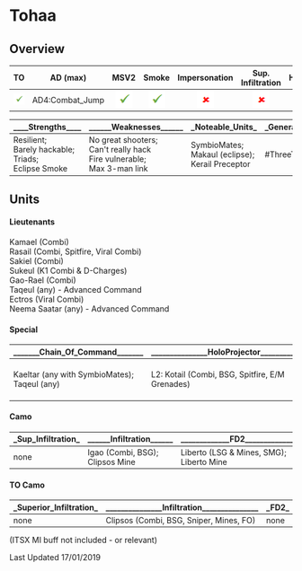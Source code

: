 # Tohaa

## Overview

| TO | AD (max) | MSV2 | Smoke | Impersonation | Sup. Infiltration | HoloProjector | TAGs | Strategos (max) |
|:--:|:--------:|:----:|:-----:|:-------------:|:-----------------:|:-------------:|:----:|:---------------:|
| ![tick](/images/tick.png "Yes") | AD4:Combat_Jump | ![tick](/images/tick.png "Yes") | ![tick](/images/tick.png "Yes") | ![cross](/images/cross.png "No") | ![cross](/images/cross.png "No") | ![tick](/images/tick.png "Yes") | ![tick](/images/tick.png "Yes") | none |

| \_\_\_\_Strengths\_\_\_\_	| \_\_\_\_\_\_Weaknesses\_\_\_\_\_\_ | \_Noteable_Units\_ | \_General_Notes\_ |
|--|--|--|--|
| Resilient;<br>Barely hackable;<br>Triads;<br>Eclipse Smoke | No great shooters;<br>Can't really hack<br>Fire vulnerable;<br>Max 3-man link | SymbioMates;<br>Makaul (eclipse);<br>Kerail Preceptor | \#ThreeTheTohaa |

## Units

#### Lieutenants
Kamael (Combi)  
Rasail (Combi, Spitfire, Viral Combi)  
Sakiel (Combi)  
Sukeul (K1 Combi & D-Charges)  
Gao-Rael (Combi)  
Taqeul (any) - Advanced Command  
Ectros (Viral Combi)  
Neema Saatar (any) - Advanced Command  

#### Special

| \_\_\_\_\_\__Chain_Of_Command\_\_\_\_\_\_\_ | \_\_\_\_\_\_\_\_\_\_\_\_\_\_\_HoloProjector\_\_\_\_\_\_\_\_\_\_\_\_\_\_\_ | \_\_\_\_\_\_\_\_\_\_\_\_\_\_\_\_\_\_\_AD\_\_\_\_\_\_\_\_\_\_\_\_\_\_\_\_\_\_\_ |
|--|--|--|
| Kaeltar (any with SymbioMates);<br>Taqeul (any) | L2: Kotail (Combi, BSG, Spitfire, E/M Grenades) | AD2: Cube Jager (SMG, BSG, Paramedic);<br>AD4: Gao-Tarsos (Combi, BSG, HMG, D-Charges, Paramedic) |

#### Camo

| \_Sup_Infiltration\_ | \_\_\_\_\_\_Infiltration\_\_\_\_\_\_ | \_\_\_\_\_\_\_\_\_\_\_\_\_FD2\_\_\_\_\_\_\_\_\_\_\_\_\_ |	\_FD1\_ | \_DZ\_ |
|--|--|--|--|--|
| none | Igao (Combi, BSG);<br>Clipsos Mine | Liberto (LSG & Mines, SMG);<br>Liberto Mine | none | none |


#### TO Camo

| \_Superior_Infiltration\_ | \_\_\_\_\_\_\_\_\_\_\_\_\_\_\_Infiltration\_\_\_\_\_\_\_\_\_\_\_\_\_\_\_ | \_FD2\_ |	\_FD1\_ | \_DZ\_ |
|--|--|--|--|--|
| none | Clipsos (Combi, BSG, Sniper, Mines, FO) | none | none | none |

(ITSX MI buff not included - or relevant)

Last Updated 17/01/2019
